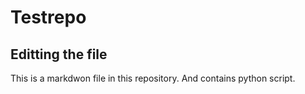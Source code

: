 # Testrepo
## Editting the file
This is a markdwon file in this repository.
And contains python script.
